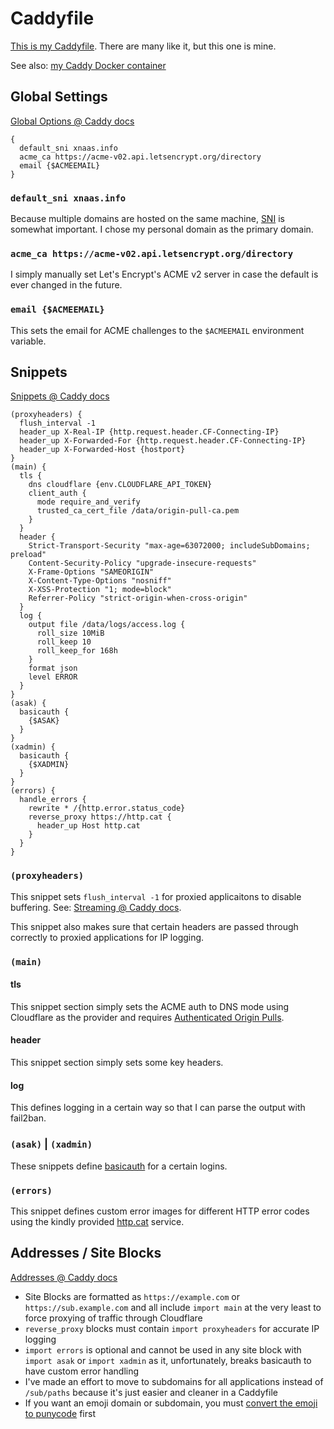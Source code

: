 # Caddyfile
[This is my Caddyfile](https://github.com/xnaas/Caddyfile/blob/master/Caddyfile). There are many like it, but this one is mine.

See also: [my Caddy Docker container](https://github.com/xnaas/caddy)

## Global Settings
[Global Options @ Caddy docs](https://caddyserver.com/docs/caddyfile/options#global-options)

```
{
  default_sni xnaas.info
  acme_ca https://acme-v02.api.letsencrypt.org/directory
  email {$ACMEEMAIL}
}
```

### `default_sni xnaas.info`
Because multiple domains are hosted on the same machine, [SNI](https://en.wikipedia.org/wiki/Server_Name_Indication) is somewhat important. I chose my personal domain as the primary domain.

### `acme_ca https://acme-v02.api.letsencrypt.org/directory`
I simply manually set Let's Encrypt's ACME v2 server in case the default is ever changed in the future.

### `email {$ACMEEMAIL}`
This sets the email for ACME challenges to the `$ACMEEMAIL` environment variable.

## Snippets
[Snippets @ Caddy docs](https://caddyserver.com/docs/caddyfile/concepts#snippets)

```
(proxyheaders) {
  flush_interval -1
  header_up X-Real-IP {http.request.header.CF-Connecting-IP}
  header_up X-Forwarded-For {http.request.header.CF-Connecting-IP}
  header_up X-Forwarded-Host {hostport}
}
(main) {
  tls {
    dns cloudflare {env.CLOUDFLARE_API_TOKEN}
    client_auth {
      mode require_and_verify
      trusted_ca_cert_file /data/origin-pull-ca.pem
    }
  }
  header {
    Strict-Transport-Security "max-age=63072000; includeSubDomains; preload"
    Content-Security-Policy "upgrade-insecure-requests"
    X-Frame-Options "SAMEORIGIN"
    X-Content-Type-Options "nosniff"
    X-XSS-Protection "1; mode=block"
    Referrer-Policy "strict-origin-when-cross-origin"
  }
  log {
    output file /data/logs/access.log {
      roll_size 10MiB
      roll_keep 10
      roll_keep_for 168h
    }
    format json
    level ERROR
  }
}
(asak) {
  basicauth {
    {$ASAK}
  }
}
(xadmin) {
  basicauth {
    {$XADMIN}
  }
}
(errors) {
  handle_errors {
    rewrite * /{http.error.status_code}
    reverse_proxy https://http.cat {
      header_up Host http.cat
    }
  }
}
```

### `(proxyheaders)`
This snippet sets `flush_interval -1` for proxied applicaitons to disable buffering. See: [Streaming @ Caddy docs](https://caddyserver.com/docs/caddyfile/directives/reverse_proxy#streaming).

This snippet also makes sure that certain headers are passed through correctly to proxied applications for IP logging.

### `(main)`
#### tls
This snippet section simply sets the ACME auth to DNS mode using Cloudflare as the provider and requires [Authenticated Origin Pulls](https://support.cloudflare.com/hc/en-us/articles/204899617-Authenticated-Origin-Pulls).

#### header
This snippet section simply sets some key headers.

#### log
This defines logging in a certain way so that I can parse the output with fail2ban.

### `(asak)` | `(xadmin)`
These snippets define [basicauth](https://caddyserver.com/docs/caddyfile/directives/basicauth) for a certain logins.

### `(errors)`
This snippet defines custom error images for different HTTP error codes using the kindly provided [http.cat](https://http.cat) service.

## Addresses / Site Blocks
[Addresses @ Caddy docs](https://caddyserver.com/docs/caddyfile/concepts#addresses)

* Site Blocks are formatted as `https://example.com` or `https://sub.example.com` and all include `import main` at the very least to force proxying of traffic through Cloudflare
* `reverse_proxy` blocks must contain `import proxyheaders` for accurate IP logging
* `import errors` is optional and cannot be used in any site block with `import asak` or `import xadmin` as it, unfortunately, breaks basicauth to have custom error handling
* I've made an effort to move to subdomains for all applications instead of `/sub/paths` because it's just easier and cleaner in a Caddyfile
* If you want an emoji domain or subdomain, you must [convert the emoji to punycode](https://www.punycoder.com/) first
